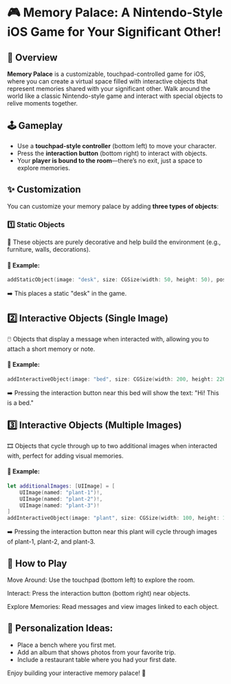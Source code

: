 # 🎮 Memory Palace: A Nintendo-Style iOS Game for Your Significant Other!

## 📜 Overview
**Memory Palace** is a customizable, touchpad-controlled game for iOS, where you can create a virtual space filled with interactive objects that represent memories shared with your significant other. Walk around the world like a classic Nintendo-style game and interact with special objects to relive moments together.

## 🕹️ Gameplay
- Use a **touchpad-style controller** (bottom left) to move your character.
- Press the **interaction button** (bottom right) to interact with objects.
- Your **player is bound to the room**—there’s no exit, just a space to explore memories.

## ✨ Customization
You can customize your memory palace by adding **three types of objects**:

### 1️⃣ **Static Objects**
📌 These objects are purely decorative and help build the environment (e.g., furniture, walls, decorations).

#### 🔧 Example:
```swift
addStaticObject(image: "desk", size: CGSize(width: 50, height: 50), position: CGPoint(x: -50, y: 200))
```
➡️ This places a static "desk" in the game.

## 2️⃣ Interactive Objects (Single Image)
🖱️ Objects that display a message when interacted with, allowing you to attach a short memory or note.

#### 🔧 Example:
```swift
addInteractiveObject(image: "bed", size: CGSize(width: 200, height: 220), position: CGPoint(x: 150, y: 380), interactionText: "Hi! This is a bed")
```
➡️ Pressing the interaction button near this bed will show the text: "Hi! This is a bed."

## 3️⃣ Interactive Objects (Multiple Images)
🎞️ Objects that cycle through up to two additional images when interacted with, perfect for adding visual memories.

#### 🔧 Example:
```swift
let additionalImages: [UIImage] = [
    UIImage(named: "plant-1")!,
    UIImage(named: "plant-2")!,
    UIImage(named: "plant-3")!
]
addInteractiveObject(image: "plant", size: CGSize(width: 100, height: 100), position: CGPoint(x: -150, y: 100), interactionText: "This one has images", additionalImages: additionalImages)
```
➡️ Pressing the interaction button near this plant will cycle through images of plant-1, plant-2, and plant-3.

## 🚀 How to Play
Move Around: Use the touchpad (bottom left) to explore the room.

Interact: Press the interaction button (bottom right) near objects.

Explore Memories: Read messages and view images linked to each object.

## 🎨 Personalization Ideas:
- Place a bench where you first met.
- Add an album that shows photos from your favorite trip.
- Include a restaurant table where you had your first date.

Enjoy building your interactive memory palace! 💖
